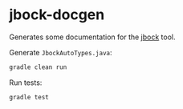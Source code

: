 # jbock-docgen

Generates some documentation for the [jbock](https://github.com/h908714124/jbock) tool.

Generate `JbockAutoTypes.java`:

````sh
gradle clean run
````

Run tests:

````sh
gradle test
````

